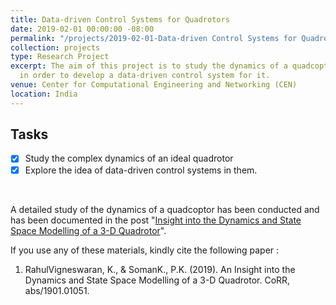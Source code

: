 ```yaml
---
title: Data-driven Control Systems for Quadrotors
date: 2019-02-01 00:00:00 -08:00
permalink: "/projects/2019-02-01-Data-driven Control Systems for Quadrotors-2"
collection: projects
type: Research Project
excerpt: The aim of this project is to study the dynamics of a quadcoptor in detail
  in order to develop a data-driven control system for it.
venue: Center for Computational Engineering and Networking (CEN)
location: India
---
```


## Tasks
- [x] Study the complex dynamics of an ideal quadrotor
- [x] Explore the idea of data-driven control systems in them.
<br/>

A detailed study of the dynamics of a quadcoptor has been conducted and has been documented in the post "[Insight into the Dynamics and State Space Modelling of a 3-D Quadrotor](https://rahulvigneswaran.github.io/posts/2019/01/Insight%20into%20the%20Dynamics%20and%20State%20Space%20Modelling%20of%20a%203-D%20Quadrotor-3/)".
<br/>

If you use any of these materials, kindly cite the following paper :

1. RahulVigneswaran, K., & SomanK., P.K. (2019). An Insight into the Dynamics and State Space Modelling of a 3-D Quadrotor. CoRR, abs/1901.01051.

